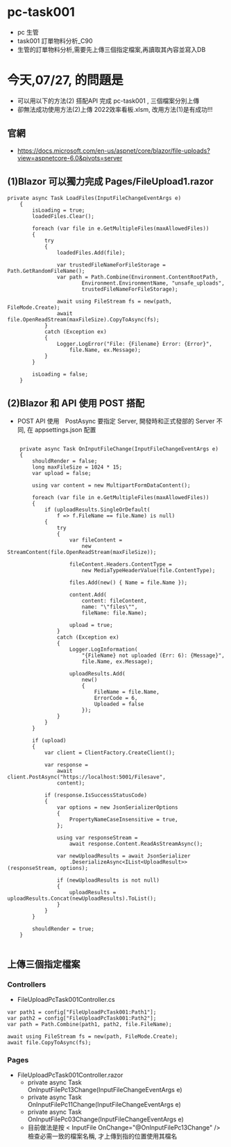 # pc-task001
- pc 生管
- task001 訂單物料分析_C90 
- 生管的訂單物料分析,需要先上傳三個指定檔案,再讀取其內容並寫入DB

# 今天,07/27, 的問題是
- 可以用以下的方法(2) 搭配API 完成 pc-task001 , 三個檔案分別上傳
- 卻無法成功使用方法(2)上傳 2022效率看板.xlsm, 改用方法(1)是有成功!!!

## 官網
- https://docs.microsoft.com/en-us/aspnet/core/blazor/file-uploads?view=aspnetcore-6.0&pivots=server

## (1)Blazor 可以獨力完成 Pages/FileUpload1.razor

```
private async Task LoadFiles(InputFileChangeEventArgs e)
    {
        isLoading = true;
        loadedFiles.Clear();

        foreach (var file in e.GetMultipleFiles(maxAllowedFiles))
        {
            try
            {
                loadedFiles.Add(file);

                var trustedFileNameForFileStorage = Path.GetRandomFileName();
                var path = Path.Combine(Environment.ContentRootPath,
                        Environment.EnvironmentName, "unsafe_uploads",
                        trustedFileNameForFileStorage);

                await using FileStream fs = new(path, FileMode.Create);
                await file.OpenReadStream(maxFileSize).CopyToAsync(fs);
            }
            catch (Exception ex)
            {
                Logger.LogError("File: {Filename} Error: {Error}", 
                    file.Name, ex.Message);
            }
        }

        isLoading = false;
    }
 ```   

## (2)Blazor 和 API 使用 POST 搭配
- POST API 使用　PostAsync 要指定 Server, 開發時和正式發部的 Server 不同, 在 appsettings.json 配置

```

    private async Task OnInputFileChange(InputFileChangeEventArgs e)
    {
        shouldRender = false;
        long maxFileSize = 1024 * 15;
        var upload = false;

        using var content = new MultipartFormDataContent();

        foreach (var file in e.GetMultipleFiles(maxAllowedFiles))
        {
            if (uploadResults.SingleOrDefault(
                f => f.FileName == file.Name) is null)
            {
                try
                {
                    var fileContent = 
                        new StreamContent(file.OpenReadStream(maxFileSize));

                    fileContent.Headers.ContentType = 
                        new MediaTypeHeaderValue(file.ContentType);

                    files.Add(new() { Name = file.Name });

                    content.Add(
                        content: fileContent,
                        name: "\"files\"",
                        fileName: file.Name);

                    upload = true;
                }
                catch (Exception ex)
                {
                    Logger.LogInformation(
                        "{FileName} not uploaded (Err: 6): {Message}", 
                        file.Name, ex.Message);

                    uploadResults.Add(
                        new()
                        {
                            FileName = file.Name, 
                            ErrorCode = 6, 
                            Uploaded = false
                        });
                }
            }
        }

        if (upload)
        {
            var client = ClientFactory.CreateClient();

            var response = 
                await client.PostAsync("https://localhost:5001/Filesave", 
                content);

            if (response.IsSuccessStatusCode)
            {
                var options = new JsonSerializerOptions
                {
                    PropertyNameCaseInsensitive = true,
                };

                using var responseStream =
                    await response.Content.ReadAsStreamAsync();

                var newUploadResults = await JsonSerializer
                    .DeserializeAsync<IList<UploadResult>>(responseStream, options);

                if (newUploadResults is not null)
                {
                    uploadResults = uploadResults.Concat(newUploadResults).ToList();
                }
            }
        }

        shouldRender = true;
    }
    
```    



## 上傳三個指定檔案
### Controllers
- FileUploadPcTask001Controller.cs
```
var path1 = config["FileUploadPcTask001:Path1"];
var path2 = config["FileUploadPcTask001:Path2"];
var path = Path.Combine(path1, path2, file.FileName);

await using FileStream fs = new(path, FileMode.Create);
await file.CopyToAsync(fs);
```
### Pages
- FileUploadPcTask001Controller.razor
  -  private async Task OnInputFilePc13Change(InputFileChangeEventArgs e)
  -  private async Task OnInputFilePc11Change(InputFileChangeEventArgs e)
  -  private async Task OnInputFilePc03Change(InputFileChangeEventArgs e) 
  -  目前做法是按  &lt; InputFile OnChange="@OnInputFilePc13Change" /> 檢查必需一致的檔案名稱, 才上傳到指的位置使用其檔名

